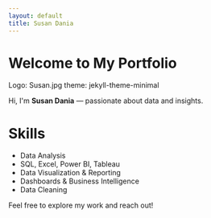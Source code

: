 ```yaml
---
layout: default
title: Susan Dania
---
```


# Welcome to My Portfolio
Logo: Susan.jpg
theme: jekyll-theme-minimal

Hi, I'm **Susan Dania** — passionate about data and insights.

# Skills
- Data Analysis
- SQL, Excel, Power BI, Tableau
- Data Visualization & Reporting
- Dashboards & Business Intelligence
- Data Cleaning

Feel free to explore my work and reach out!

